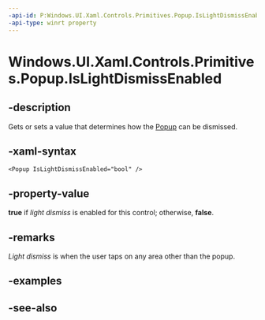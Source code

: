 ```yaml
---
-api-id: P:Windows.UI.Xaml.Controls.Primitives.Popup.IsLightDismissEnabled
-api-type: winrt property
---
```


<!-- Property syntax
public bool IsLightDismissEnabled { get;  set; }
-->

# Windows.UI.Xaml.Controls.Primitives.Popup.IsLightDismissEnabled

## -description
Gets or sets a value that determines how the [Popup](popup.md) can be dismissed.



## -xaml-syntax
```xaml
<Popup IsLightDismissEnabled="bool" />
```


## -property-value
**true** if *light dismiss* is enabled for this control; otherwise, **false**.

## -remarks
*Light dismiss* is when the user taps on any area other than the popup.

## -examples

## -see-also
